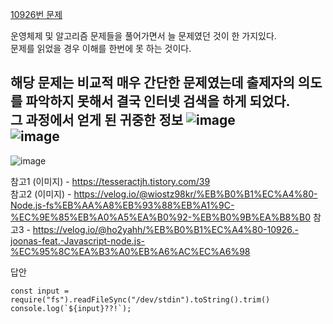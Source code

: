 [10926번 문제](https://www.acmicpc.net/problem/10926)

운영체제 및 알고리즘 문제들을 풀어가면서 늘 문제였던 것이 한 가지있다.  
문제를 읽었을 경우 이해를 한번에 못 하는 것이다.  
  
해당 문제는 비교적 매우 간단한 문제였는데 출제자의 의도를 파악하지 못해서 결국 인터넷 검색을 하게 되었다.  
그 과정에서 얻게 된 귀중한 정보
![image](https://user-images.githubusercontent.com/49461207/177379377-c0959652-f430-44ba-8dc7-726b283daa21.png)  
![image](https://user-images.githubusercontent.com/49461207/177477586-de9f432c-7cb0-40c1-8a9f-22a65cae3743.png)  
---
![image](https://user-images.githubusercontent.com/49461207/177379620-81f8522e-65c8-4b26-a21b-e0d882641bfd.png)  

참고1 (이미지) - https://tesseractjh.tistory.com/39  
참고2 (이미지) - https://velog.io/@wiostz98kr/%EB%B0%B1%EC%A4%80-Node.js-fs%EB%AA%A8%EB%93%88%EB%A1%9C-%EC%9E%85%EB%A0%A5%EA%B0%92-%EB%B0%9B%EA%B8%B0 
참고3 - https://velog.io/@ho2yahh/%EB%B0%B1%EC%A4%80-10926.-joonas-feat.-Javascript-node.js-%EC%95%8C%EA%B3%A0%EB%A6%AC%EC%A6%98  


답안
``` 
const input = require("fs").readFileSync("/dev/stdin").toString().trim()
console.log(`${input}??!`);
```
